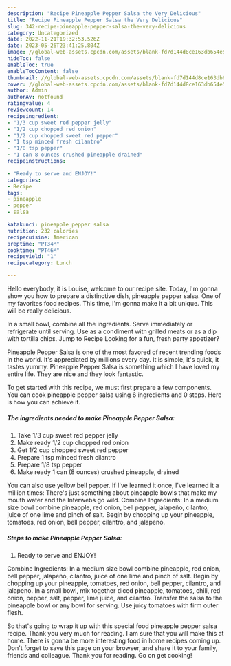 ```yaml
---
description: "Recipe Pineapple Pepper Salsa the Very Delicious"
title: "Recipe Pineapple Pepper Salsa the Very Delicious"
slug: 342-recipe-pineapple-pepper-salsa-the-very-delicious
category: Uncategorized
date: 2022-11-21T19:32:53.526Z
date: 2023-05-26T23:41:25.804Z
image: //global-web-assets.cpcdn.com/assets/blank-fd7d144d8ce163db654e5a02c40b08a2775adb7897d16e4062681dc7e1b2800f.png
hideToc: false
enableToc: true
enableTocContent: false
thumbnail: //global-web-assets.cpcdn.com/assets/blank-fd7d144d8ce163db654e5a02c40b08a2775adb7897d16e4062681dc7e1b2800f.png
cover: //global-web-assets.cpcdn.com/assets/blank-fd7d144d8ce163db654e5a02c40b08a2775adb7897d16e4062681dc7e1b2800f.png
author: Admin
authorAv: notfound
ratingvalue: 4
reviewcount: 14
recipeingredient:
- "1/3 cup sweet red pepper jelly"
- "1/2 cup chopped red onion"
- "1/2 cup chopped sweet red pepper"
- "1 tsp minced fresh cilantro"
- "1/8 tsp pepper"
- "1 can 8 ounces crushed pineapple drained"
recipeinstructions:

- "Ready to serve and ENJOY!"
categories:
- Recipe
tags:
- pineapple
- pepper
- salsa

katakunci: pineapple pepper salsa 
nutrition: 232 calories
recipecuisine: American
preptime: "PT34M"
cooktime: "PT46M"
recipeyield: "1"
recipecategory: Lunch

---
```



Hello everybody, it is Louise, welcome to our recipe site. Today, I'm gonna show you how to prepare a distinctive dish, pineapple pepper salsa. One of my favorites food recipes. This time, I'm gonna make it a bit unique. This will be really delicious.

In a small bowl, combine all the ingredients. Serve immediately or refrigerate until serving. Use as a condiment with grilled meats or as a dip with tortilla chips. Jump to Recipe Looking for a fun, fresh party appetizer?

Pineapple Pepper Salsa is one of the most favored of recent trending foods in the world. It's appreciated by millions every day. It is simple, it's quick, it tastes yummy. Pineapple Pepper Salsa is something which I have loved my entire life. They are nice and they look fantastic.


To get started with this recipe, we must first prepare a few components. You can cook pineapple pepper salsa using 6 ingredients and 0 steps. Here is how you can achieve it.

<!--inarticleads1-->

##### The ingredients needed to make Pineapple Pepper Salsa:

1. Take 1/3 cup sweet red pepper jelly
1. Make ready 1/2 cup chopped red onion
1. Get 1/2 cup chopped sweet red pepper
1. Prepare 1 tsp minced fresh cilantro
1. Prepare 1/8 tsp pepper
1. Make ready 1 can (8 ounces) crushed pineapple, drained


You can also use yellow bell pepper. If I&#39;ve learned it once, I&#39;ve learned it a million times: There&#39;s just something about pineapple bowls that make my mouth water and the Interwebs go wild. Combine Ingredients: In a medium size bowl combine pineapple, red onion, bell pepper, jalapeño, cilantro, juice of one lime and pinch of salt. Begin by chopping up your pineapple, tomatoes, red onion, bell pepper, cilantro, and jalapeno. 

<!--inarticleads2-->

##### Steps to make Pineapple Pepper Salsa:


1. Ready to serve and ENJOY!

Combine Ingredients: In a medium size bowl combine pineapple, red onion, bell pepper, jalapeño, cilantro, juice of one lime and pinch of salt. Begin by chopping up your pineapple, tomatoes, red onion, bell pepper, cilantro, and jalapeno. In a small bowl, mix together diced pineapple, tomatoes, chili, red onion, pepper, salt, pepper, lime juice, and cilantro. Transfer the salsa to the pineapple bowl or any bowl for serving. Use juicy tomatoes with firm outer flesh. 

So that's going to wrap it up with this special food pineapple pepper salsa recipe. Thank you very much for reading. I am sure that you will make this at home. There is gonna be more interesting food in home recipes coming up. Don't forget to save this page on your browser, and share it to your family, friends and colleague. Thank you for reading. Go on get cooking!
